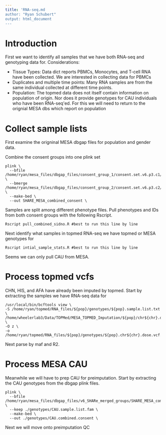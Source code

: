 ```yaml
---
title: 'RNA-seq.md
author: "Ryan Schubert"
output: html_document
---
```


# Introduction

First we want to identify all samples that we have both RNA-seq and genotyping data for. 
Considerations:

* Tissue Types: Data dict reports PBMCs, Monocytes, and T-cell RNA have been collected. We are interested in collecting data for PBMCs
* Duplicates and multiple time points: Many RNA samples are from the same individual collected at different time points.
* Population: The topmed data does not itself contain information on population of origin. Nor does it provide genotypes for CAU individuals who have been RNA-seq'ed. For this we will need to return to the orignial MESA dbs which report on population

# Collect sample lists

First examine the origninal MESA dbgap files for population and gender data. 

Combine the consent groups into one plink set
```{bash}
plink \
  --bfile /home/ryan/mesa_files/dbgap_files/consent_group_1/consent.set.v6.p3.c1/phg000071.v2.NHLBI_SHARE_MESA.gen \
  --bmerge /home/ryan/mesa_files/dbgap_files/consent_group_2/consent.set.v6.p3.c2/phg000071.v2.NHLBI_SHARE_MESA.ge \
  --make-bed \
  --out SHARE_MESA_combined_consent \
```

Samples are split among different phenotype files. Pull phenotypes and IDs from both consent groups with the following Rscript.
```{r}
Rscript pull_combined_sidno.R #best to run this line by line
```

Next identify what samples in topmed RNA-seq we have topmed or MESA genotypes for
```{r}
Rscript intial_sample_stats.R #best to run this line by line
```
Seems we can only pull CAU from MESA.

# Process topmed vcfs
CHN, HIS, and AFA have already been imputed by topmed. Start by extracting the samples we have RNA-seq data for
```{bash}
/usr/local/bin/bcftools view \
-S /home/ryan/topmed/RNA_files/${pop}/genotypes/${pop}.sample.list.txt \
/home/wheelerlab3/Data/TOPMed/MESA_TOPMED_Imputation/${pop}/chr${chr}.dose.vcf.gz \
-O z \
-o /home/ryan/topmed/RNA_files/${pop}/genotypes/${pop}.chr${chr}.dose.vcf.gz
```
Next parse by maf and R2.

# Process MESA CAU
Meanwhile we will have to prep CAU for preimputation.
Start by extracting the CAU genotypes from the dbgap plink files.
```
plink \
  --bfile /home/ryan/mesa_files/dbgap_files/v6_SHARe_merged_groups/SHARE_MESA_combined_consent \
  --keep ./genotypes/CAU.sample.list.fam \
  --make-bed \
  --out ./genotypes/CAU.combined.consent \
```

Next we will move onto preimputation QC
  
  
